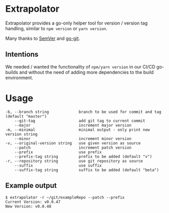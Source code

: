 # Extrapolator
Extrapolator provides a go-only helper tool for version / version tag handling, similar to `npm version` or `yarn version`. 

Many thanks to [SemVer](//github.com/Masterminds/semver) and [go-git](//github.com/src-d/go-git). 

## Intentions
We needed / wanted the functionality of `npm/yarn version` in our CI/CD go-builds and without the need of adding more dependencies to the build environment. 

# Usage

    -b, --branch string             branch to be used for commit and tag (default "master")
        --git-tag                   add git tag to current commit
        --major                     increment major version
    -m, --minimal                   minimal output - only print new version string
        --minor                     increment minor version
    -v, --original-version string   use given version as source
        --patch                     increment patch version
        --prefix                    use prefix
        --prefix-tag string         prefix to be added (default "v")
    -r, --repository string         use git repository as source
        --suffix                    use suffix
        --suffix-tag string         suffix to be added (default "beta")

## Example output
    $ extrapolator -r ~/git/exampleRepo --patch --prefix                   
    Current Version: v0.0.47
    New Version: v0.0.48
